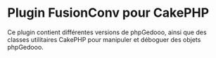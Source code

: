 # Plugin FusionConv pour CakePHP

Ce plugin contient différentes versions de phpGedooo, ainsi que des classes
utilitaires CakePHP pour manipuler et déboguer des objets phpGedooo.
